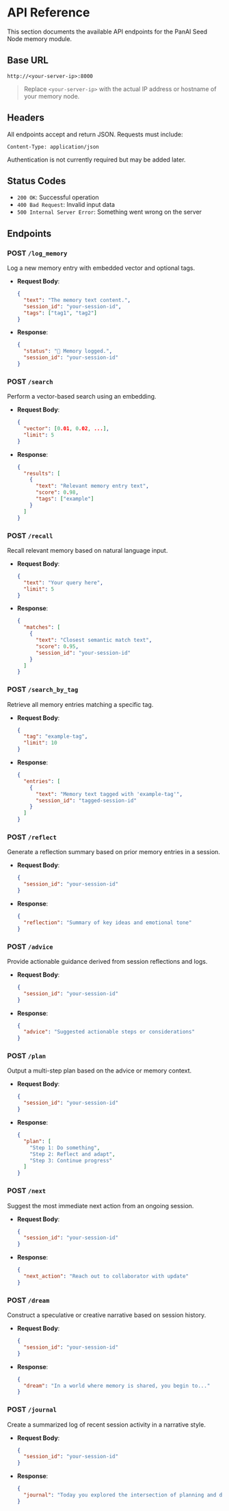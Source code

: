# API Reference

This section documents the available API endpoints for the PanAI Seed Node memory module.

## Base URL

```
http://<your-server-ip>:8000
```

> Replace `<your-server-ip>` with the actual IP address or hostname of your memory node.

## Headers

All endpoints accept and return JSON. Requests must include:

```http
Content-Type: application/json
```

Authentication is not currently required but may be added later.

## Status Codes

- `200 OK`: Successful operation
- `400 Bad Request`: Invalid input data
- `500 Internal Server Error`: Something went wrong on the server

## Endpoints

### POST `/log_memory`
Log a new memory entry with embedded vector and optional tags.
- **Request Body**:
  ```json
  {
    "text": "The memory text content.",
    "session_id": "your-session-id",
    "tags": ["tag1", "tag2"]
  }
  ```
- **Response**:
  ```json
  {
    "status": "🧠 Memory logged.",
    "session_id": "your-session-id"
  }
  ```

### POST `/search`
Perform a vector-based search using an embedding.
- **Request Body**:
  ```json
  {
    "vector": [0.01, 0.02, ...],
    "limit": 5
  }
  ```
- **Response**:
  ```json
  {
    "results": [
      {
        "text": "Relevant memory entry text",
        "score": 0.98,
        "tags": ["example"]
      }
    ]
  }
  ```

### POST `/recall`
Recall relevant memory based on natural language input.
- **Request Body**:
  ```json
  {
    "text": "Your query here",
    "limit": 5
  }
  ```
- **Response**:
  ```json
  {
    "matches": [
      {
        "text": "Closest semantic match text",
        "score": 0.95,
        "session_id": "your-session-id"
      }
    ]
  }
  ```

### POST `/search_by_tag`
Retrieve all memory entries matching a specific tag.
- **Request Body**:
  ```json
  {
    "tag": "example-tag",
    "limit": 10
  }
  ```
- **Response**:
  ```json
  {
    "entries": [
      {
        "text": "Memory text tagged with 'example-tag'",
        "session_id": "tagged-session-id"
      }
    ]
  }
  ```

### POST `/reflect`
Generate a reflection summary based on prior memory entries in a session.
- **Request Body**:
  ```json
  {
    "session_id": "your-session-id"
  }
  ```
- **Response**:
  ```json
  {
    "reflection": "Summary of key ideas and emotional tone"
  }
  ```

### POST `/advice`
Provide actionable guidance derived from session reflections and logs.
- **Request Body**:
  ```json
  {
    "session_id": "your-session-id"
  }
  ```
- **Response**:
  ```json
  {
    "advice": "Suggested actionable steps or considerations"
  }
  ```

### POST `/plan`
Output a multi-step plan based on the advice or memory context.
- **Request Body**:
  ```json
  {
    "session_id": "your-session-id"
  }
  ```
- **Response**:
  ```json
  {
    "plan": [
      "Step 1: Do something",
      "Step 2: Reflect and adapt",
      "Step 3: Continue progress"
    ]
  }
  ```

### POST `/next`
Suggest the most immediate next action from an ongoing session.
- **Request Body**:
  ```json
  {
    "session_id": "your-session-id"
  }
  ```
- **Response**:
  ```json
  {
    "next_action": "Reach out to collaborator with update"
  }
  ```

### POST `/dream`
Construct a speculative or creative narrative based on session history.
- **Request Body**:
  ```json
  {
    "session_id": "your-session-id"
  }
  ```
- **Response**:
  ```json
  {
    "dream": "In a world where memory is shared, you begin to..."
  }
  ```

### POST `/journal`
Create a summarized log of recent session activity in a narrative style.
- **Request Body**:
  ```json
  {
    "session_id": "your-session-id"
  }
  ```
- **Response**:
  ```json
  {
    "journal": "Today you explored the intersection of planning and dreaming..."
  }
  ```
